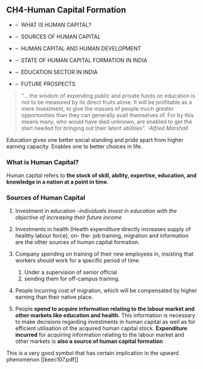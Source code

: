 ## CH4-Human Capital Formation

- –  WHAT IS HUMAN CAPITAL?
    
- –  SOURCES OF HUMAN CAPITAL

- –  HUMAN CAPITAL AND HUMAN DEVELOPMENT 
    
- –  STATE OF HUMAN CAPITAL FORMATION IN INDIA 
    
- –  EDUCATION SECTOR IN INDIA 
    
- –  FUTURE PROSPECTS

> “... the wisdom of expending public and private funds on education is not to be measured by its direct fruits alone. It will be profitable as a mere investment, to give the masses of people much greater opportunities than they can generally avail themselves of. For by this means many, who would have died unknown, are enabled to get the start needed for bringing out their latent abilities”.
>*-Alfred Marshall*

Education gives one better social standing and pride apart from higher earning capacity. Enables one to better choices in life.

### What is Human Capital?
Human capital refers to **the stock of skill, ability, expertise, education, and knowledge in a nation at a point in time**.

### Sources of Human Capital
1. Investment in education -*individuals invest in education with the objective of increasing their future income*
2. Investments in health (Health expenditure directly increases supply of healthy labour force), on- the- job training, migration and information are the other sources of human capital formation.
3. Company spending on training of their new employees in, insisting that workers should work for a specific period of time.
	1. Under a supervision of senior official
	2. sending them for off-campus training.

4. People incurring cost of migration, which will be compensated by higher earning than their native place.
5. People **spend to acquire information relating to the labour market and other markets like education and health.** This information is necessary to make decisions regarding investments in human capital as well as for efficient utilisation of the acquired human capital stock. **Expenditure incurred** for acquiring information relating to the labour market and other markets is **also a source of human capital formation**


This is a very good symbol that has certain implication in the upward phenomenon [[keec107.pdf]]


